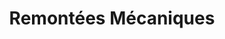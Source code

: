 ---
title: "Remontées Mécaniques"
url: /saint-gervais-les-bains/remontees-mecaniques/
shop: billet
---